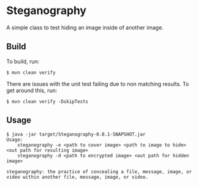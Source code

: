 # Steganography

A simple class to test hiding an image inside of another image.

## Build
To build, run:
```
$ mvn clean verify
```
There are issues with the unit test failing due to non matching results. To get around this, run:
```
$ mvn clean verify -DskipTests
```

## Usage
```
$ java -jar target/Steganography-0.0.1-SNAPSHOT.jar
Usage:
	steganography -e <path to cover image> <path to image to hide> <out path for resulting image>
	steganography -d <path to encrypted image> <out path for hidden image>

steganography: the practice of concealing a file, message, image, or video within another file, message, image, or video.
```

